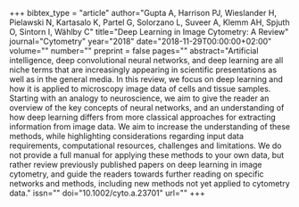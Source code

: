 +++
bibtex_type = "article"
author="Gupta A, Harrison PJ, Wieslander H, Pielawski N, Kartasalo K, Partel G, Solorzano L, Suveer A, Klemm AH, Spjuth O, Sintorn I, Wählby C"
title="Deep Learning in Image Cytometry: A Review"
journal="Cytometry"
year="2018"
date="2018-11-29T00:00:00+02:00"
volume=""
number=""
preprint = false
pages=""
abstract="Artificial intelligence, deep convolutional neural networks, and deep learning are all niche terms that are increasingly appearing in scientific presentations as well as in the general media. In this review, we focus on deep learning and how it is applied to microscopy image data of cells and tissue samples. Starting with an analogy to neuroscience, we aim to give the reader an overview of the key concepts of neural networks, and an understanding of how deep learning differs from more classical approaches for extracting information from image data. We aim to increase the understanding of these methods, while highlighting considerations regarding input data requirements, computational resources, challenges and limitations. We do not provide a full manual for applying these methods to your own data, but rather review previously published papers on deep learning in image cytometry, and guide the readers towards further reading on specific networks and methods, including new methods not yet applied to cytometry data."
issn=""
doi="10.1002/cyto.a.23701"
url=""
+++
